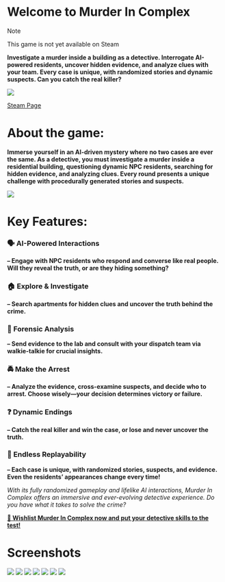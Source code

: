 # Welcome to Murder In Complex
> [!Note]
> This game is not yet available on Steam

**Investigate a murder inside a building as a detective. Interrogate AI-powered residents, uncover hidden evidence, and analyze clues with your team. Every case is unique, with randomized stories and dynamic suspects. Can you catch the real killer?**

![](https://shared.akamai.steamstatic.com/store_item_assets/steam/apps/3502320/header.jpg?t=1744721070)

[Steam Page](https://store.steampowered.com/app/3502320/Murder_In_Complex/)

# About the game:
**Immerse yourself in an AI-driven mystery where no two cases are ever the same. As a detective, you must investigate a murder inside a residential building, questioning dynamic NPC residents, searching for hidden evidence, and analyzing clues. Every round presents a unique challenge with procedurally generated stories and suspects.**  

![](https://shared.akamai.steamstatic.com/store_item_assets/steam/apps/3502320/extras/Mughsot_GIF.gif?t=1744721070)

# Key Features:

### 🗣 AI-Powered Interactions
**– Engage with NPC residents who respond and converse like real people. Will they reveal the truth, or are they hiding something?**

### 🏠 Explore & Investigate 
**– Search apartments for hidden clues and uncover the truth behind the crime.**
### 🧪 Forensic Analysis 
**– Send evidence to the lab and consult with your dispatch team via walkie-talkie for crucial insights.**
### 🚔 Make the Arrest 
**– Analyze the evidence, cross-examine suspects, and decide who to arrest. Choose wisely—your decision determines victory or failure.**
### ❓ Dynamic Endings 
**– Catch the real killer and win the case, or lose and never uncover the truth.**

### 🎲 Endless Replayability 
**– Each case is unique, with randomized stories, suspects, and evidence. Even the residents’ appearances change every time!**

*With its fully randomized gameplay and lifelike AI interactions, Murder In Complex offers an immersive and ever-evolving detective experience. Do you have what it takes to solve the crime?*

**[📌 Wishlist Murder In Complex now and put your detective skills to the test!](https://store.steampowered.com/app/3502320/Murder_In_Complex/)**


# Screenshots
![](https://shared.akamai.steamstatic.com/store_item_assets/steam/apps/3502320/ss_77ef622f5f4a989bf857fe1be8fd42cee1e76826.600x338.jpg?t=1744721070)
![](https://shared.akamai.steamstatic.com/store_item_assets/steam/apps/3502320/ss_1dafa5743f40f15b6902c0c79db3d680bd0c6641.600x338.jpg?t=1744721070)
![](https://shared.akamai.steamstatic.com/store_item_assets/steam/apps/3502320/ss_99848500f6342c22d1857c6effa5c739b65c06b2.600x338.jpg?t=1744721070)
![](https://shared.akamai.steamstatic.com/store_item_assets/steam/apps/3502320/ss_77856552aef5ebe0bebd374206abef316b9128ac.600x338.jpg?t=1744721070)
![](https://shared.akamai.steamstatic.com/store_item_assets/steam/apps/3502320/ss_f058a272f02eb5401df1ebb3c0317f292fca29b3.600x338.jpg?t=1744721070)
![](https://shared.akamai.steamstatic.com/store_item_assets/steam/apps/3502320/ss_09a3f88aec0686b529356ddb4cb68c3d2c6e0a8a.600x338.jpg?t=1744721070)
![](https://shared.akamai.steamstatic.com/store_item_assets/steam/apps/3502320/ss_f301a568808ea4c83391a4b135ea186e87bea5ca.600x338.jpg?t=1744721070)
